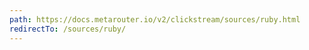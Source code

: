 ```yaml
---
path: https://docs.metarouter.io/v2/clickstream/sources/ruby.html
redirectTo: /sources/ruby/
---
```

